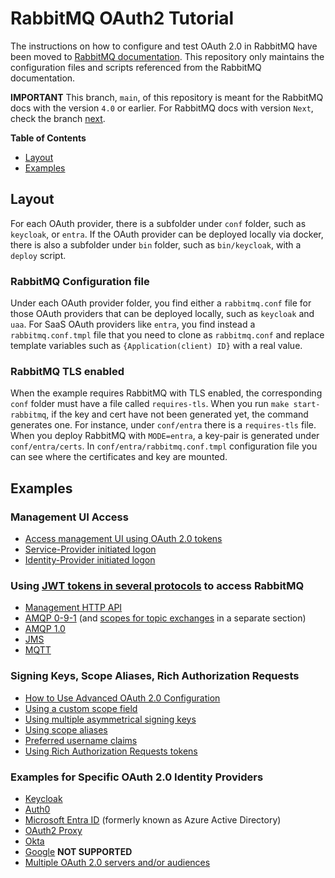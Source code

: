 # RabbitMQ OAuth2 Tutorial

The instructions on how to configure and test OAuth 2.0 in RabbitMQ have been moved to [RabbitMQ documentation](https://www.rabbitmq.com/docs/oauth2-examples). This repository only maintains the configuration files and scripts referenced from the RabbitMQ documentation.

**IMPORTANT**
This branch, `main`, of this repository is meant for the RabbitMQ docs with the version `4.0` or earlier.
For RabbitMQ docs with version `Next`, check the branch [next](https://github.com/rabbitmq/rabbitmq-oauth2-tutorial/tree/next).


**Table of Contents**

* [Layout](#layout)
* [Examples](#examples)

## Layout

For each OAuth provider, there is a subfolder under `conf` folder, such as `keycloak`,
or `entra`. If the OAuth provider can be deployed locally via docker, there is also a subfolder under `bin` folder, such as `bin/keycloak`, with a `deploy` script.

### RabbitMQ Configuration file

Under each OAuth provider folder, you find either a `rabbitmq.conf` file for those OAuth providers that can be deployed locally, such as `keycloak` and `uaa`. For SaaS OAuth providers like `entra`, you find instead a `rabbitmq.conf.tmpl` file that you need to clone as `rabbitmq.conf` and replace template variables such as `{Application(client) ID}` with a real value.

### RabbitMQ TLS enabled

When the example requires RabbitMQ with TLS enabled, the corresponding `conf` folder must have a file called `requires-tls`. When you run `make start-rabbitmq`, if the key and cert have not been generated yet, the command generates one. For instance, under `conf/entra` there is a `requires-tls` file. When you deploy RabbitMQ with `MODE=entra`, a key-pair is generated under `conf/entra/certs`. In `conf/entra/rabbitmq.conf.tmpl` configuration file you can see where the certificates and key are mounted.

## Examples

### Management UI Access

* [Access management UI using OAuth 2.0 tokens](https://www.rabbitmq.com/docs/oauth2-examples#access-management-ui)
* [Service-Provider initiated logon](https://www.rabbitmq.com/docs/oauth2-examples#service-provider-initiated-logon)
* [Identity-Provider initiated logon](https://www.rabbitmq.com/docs/oauth2-examples#identity-provider-initiated-logon)

### Using [JWT tokens in several protocols](#access-other-protocols) to access RabbitMQ

* [Management HTTP API](https://www.rabbitmq.com/docs/oauth2-examples#management-http-api)
* [AMQP 0-9-1](https://www.rabbitmq.com/docs/oauth2-examples#amqp-protocol) (and [scopes for topic exchanges](https://www.rabbitmq.com/docs/oauth2-examples#using-topic-exchanges) in a separate section)
* [AMQP 1.0](https://www.rabbitmq.com/docs/oauth2-examples#amqp10-protocol)
* [JMS](https://www.rabbitmq.com/docs/oauth2-examples#jms-clients)
* [MQTT](https://www.rabbitmq.com/docs/oauth2-examples#mqtt-protocol)

### Signing Keys, Scope Aliases, Rich Authorization Requests

* [How to Use Advanced OAuth 2.0 Configuration](https://www.rabbitmq.com/docs/oauth2-examples#advanced-configuration)
* [Using a custom scope field](https://www.rabbitmq.com/docs/oauth2-examples#using-custom-scope-field)
* [Using multiple asymmetrical signing keys](https://www.rabbitmq.com/docs/oauth2-examples#using-multiple-asymmetrical-signing-keys)
* [Using scope aliases](https://www.rabbitmq.com/docs/oauth2-examples#using-scope-aliases)
* [Preferred username claims](https://www.rabbitmq.com/docs/oauth2-examples#preferred-username-claims)
* [Using Rich Authorization Requests tokens](https://www.rabbitmq.com/docs/oauth2-examples#use-rar-tokens)

### Examples for Specific OAuth 2.0 Identity Providers 

 * [Keycloak](https://www.rabbitmq.com/docs/oauth2-examples-keycloak)
 * [Auth0](https://www.rabbitmq.com/oauth2-examples-auth0)
 * [Microsoft Entra ID](https://www.rabbitmq.com/docs/oauth2-examples-entra-id) (formerly known as Azure Active Directory)
 * [OAuth2 Proxy](https://www.rabbitmq.com/docs/oauth2-examples-proxy)
 * [Okta](https://www.rabbitmq.com/docs/oauth2-examples-okta)
 * [Google](https://www.rabbitmq.com/docs/oauth2-examples-google)  **NOT SUPPORTED**
 * [Multiple OAuth 2.0 servers and/or audiences](https://www.rabbitmq.com/docs/oauth2-examples-multiresource)

